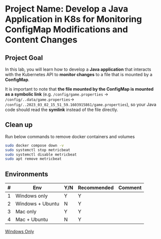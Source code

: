 # Project Name: Develop a Java Application in K8s for Monitoring ConfigMap Modifications and Content Changes

## Project Goal

In this lab, you will learn how to develop a **Java application** that interacts with the Kubernetes API to **monitor changes** to a file that is mounted by a **ConfigMap**.

It is important to note that **the file mounted by the ConfigMap is mounted as a symbolic link** (e.g. `/config/game.properties` -> `/config/..data/game.properties`-> `/config/..2023_03_02_15_51_59.1603915861/game.properties`), so your Java code should read the **symlink** instead of the file directly.

## Clean up

Run below commands to remove docker containers and volumes

```bash
sudo docker compose down -v
sudo systemctl stop metricbeat
sudo systemctl disable metricbeat
sudo apt remove metricbeat
```

## Environments

| #  | Env  | Y/N  | Recommended   |  Comment |
|---|---|---|---|---|
| 1 | Windows only | Y | Y |   |
| 2 | Windows + Ubuntu | N | Y |   |
| 3 | Mac only | Y | Y |   |
| 4 | Mac + Ubuntu | N | Y |   |

[Windows Only](01_Y_WindowsOnly.md)

<!--
[Windows Only doesn't work](01_N_WindowsOnly.md)

[With_Windows_Ubuntu](02_Y_Windows_Ubuntu.md)

[Mac Only doesn't work](03_Y_MacOnly.md)

[With_Mac_Ubuntu](04_Y_Mac_Ubuntu.md)
-->
